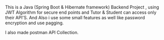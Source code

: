 This is a Java (Spring Boot & Hibernate framework) Backend Project , using JWT Algorithm for secure end points and Tutor & Student can access only their API'S. 
And Also i use some small features as well like password encryption and use pagging.

I also made postman API Collection.
